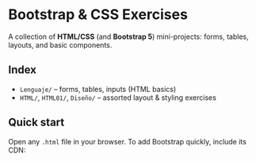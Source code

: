 # Bootstrap & CSS Exercises

A collection of **HTML/CSS** (and **Bootstrap 5**) mini-projects: forms, tables, layouts, and basic components.

## Index
- `Lenguaje/` – forms, tables, inputs (HTML basics)
- `HTML/`, `HTML01/`, `Diseño/` – assorted layout & styling exercises

## Quick start
Open any `.html` file in your browser. To add Bootstrap quickly, include its CDN:

<!-- CSS -->
<link href="https://cdn.jsdelivr.net/npm/bootstrap@5.3.3/dist/css/bootstrap.min.css" rel="stylesheet">
<!-- JS bundle -->
<script src="https://cdn.jsdelivr.net/npm/bootstrap@5.3.3/dist/js/bootstrap.bundle.min.js"></script>


